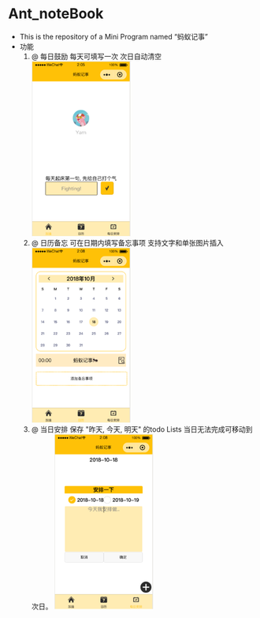 # Ant_noteBook
  * This is the repository of a Mini Program named “蚂蚁记事”
  * 功能
    1. @ 每日鼓励 每天可填写一次 次日自动清空
       <img src="./readmeImgs/index.png" width="200px" height="355px"/>
    2. @ 日历备忘 可在日期内填写备忘事项 支持文字和单张图片插入
       <img src="./readmeImgs/calendar.png" width="200px" height="355px"/>
    3. @ 当日安排 保存 "昨天, 今天, 明天" 的todo Lists 当日无法完成可移动到次日。
       <img src="./readmeImgs/todo.png" width="200px" height="355px"/>
